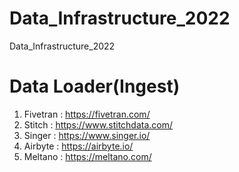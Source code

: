 # Data_Infrastructure_2022
Data_Infrastructure_2022

# Data Loader(Ingest)
1. Fivetran : https://fivetran.com/
2. Stitch : https://www.stitchdata.com/
3. Singer : https://www.singer.io/
4. Airbyte : https://airbyte.io/
5. Meltano : https://meltano.com/
